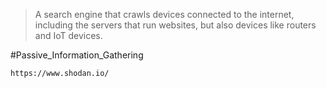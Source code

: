 > A search engine that crawls devices connected to the internet, including the servers that run websites, but also devices like routers and IoT devices.


#Passive_Information_Gathering

```
https://www.shodan.io/
```